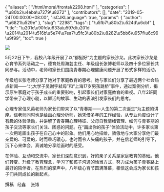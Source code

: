 {
    "aliases": [
        "/html/moral/frontal/2298.html"
    ],
    "categories": [
        "\u80b2\u4eba\u7279\u8272"
    ],
    "contributors": [],
    "date": "2019-05-24T00:00:00+08:00",
    "isCJKLanguage": true,
    "params": {
        "author": "\u6821\u529e"
    },
    "slug": "2298",
    "tags": [
        "\u5fb7\u80b2\u524d\u6cbf"
    ],
    "title": "\u201c\u90fd\u633a\u597d\u201d \u2014\u2014\u516b\u5e74\u7ea7\u5fc3\u80b2\u8282\u5bb6\u957f\u6c99\u9f99",
    "toc": true
}

![](https://cdn.tfls.online/mirror/full/fb7ece1562675265b0c3c8fd041f59ad880aaff8.jpg)






 5月22日下午，我校八年级开展了以“都挺好”为主题的家长沙龙。此次家长沙龙是心育节系列活动之一，德育处周海芸主任、年级组长张博老师以及四十多位家长共同参与。活动中，老师和家长们围绕青春期心理健康问题开展了形式多样的活动。
 



 年级组长张老师分享了她对于家庭教育的思考。她与家长们分享了最近两个社会热点新闻——“北大学子吴谢宇弒母”和“上海17岁男孩跳桥”事件，通过案例分析，揭示原生家庭对于孩子成长的重要影响，引起家长们对家庭教育的重视。八年2班同学带来了心理小剧，以鲜活的故事、生动的表演引发家长们的思考。
 



心理专家信凤英老师为家长们带来了以“青春期——人生的第二次诞生”为主题的讲座。信老师同时也是绘画心理分析师，她凭借多年的工作经验，从专业角度设计了有趣的体验活动，并讲解了青春期心理特征、父母自我情绪管理、如何与青春期的孩子交流等家长们关注、困惑的问题。在“画出你的孩子”体验活动中，许多家长第一次用笔画出孩子在自己心中的形象。他们用心地描绘，骄傲地与大家分享他们最亲爱的、可爱的，时而乖巧暖心，也时而令人头痛的孩子，并在信老师的引导下，沉下心来体会，真诚地分享绘画时的感受。
 



 在体验、互动和交流中，家长们深刻意识到，好的亲子关系是家庭教育的基础。他们转变、升级了教育理念，学习了和孩子沟通的恰当方式，努力成为孩子青春路上最好的陪伴者。在热烈的掌声中，八年级心育节圆满落幕，相信这会成为家长和孩子们共同成长的新起点。
 



 撰稿   经鑫    张博






